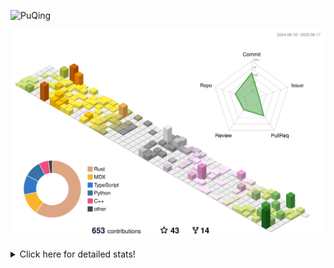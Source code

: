 ![PuQing](https://user-images.githubusercontent.com/27223114/171565019-9a56fae6-b08b-421f-99db-7e830da42371.png)

![](./profile-3d-contrib/profile-season-animate.svg)

<details>
<summary>Click here for detailed stats!</summary>

<!--START_SECTION:waka-->
![Lines of code](https://img.shields.io/badge/From%20Hello%20World%20I%27ve%20Written-2.5%20million%20lines%20of%20code-blue)

**🐱 My GitHub Data** 

> 📦 453.0 kB Used in GitHub's Storage 
 > 
> 🏆 367 Contributions in the Year 2025
 > 
> 🚫 Not Opted to Hire
 > 
> 📜 32 Public Repositories 
 > 
> 🔑 34 Private Repositories 
 > 
**I'm an Early 🐤** 

```text
🌞 Morning                923 commits         ██░░░░░░░░░░░░░░░░░░░░░░░   09.51 % 
🌆 Daytime                4177 commits        ███████████░░░░░░░░░░░░░░   43.04 % 
🌃 Evening                2457 commits        ██████░░░░░░░░░░░░░░░░░░░   25.32 % 
🌙 Night                  2148 commits        ██████░░░░░░░░░░░░░░░░░░░   22.13 % 
```


📊 **This Week I Spent My Time On** 

```text
💬 Programming Languages: 
Swift                    2 hrs 17 mins       ████████░░░░░░░░░░░░░░░░░   31.61 % 
Python                   1 hr 54 mins        ███████░░░░░░░░░░░░░░░░░░   26.20 % 
TypeScript               1 hr 10 mins        ████░░░░░░░░░░░░░░░░░░░░░   16.20 % 
YAML                     33 mins             ██░░░░░░░░░░░░░░░░░░░░░░░   07.74 % 
Markdown                 20 mins             █░░░░░░░░░░░░░░░░░░░░░░░░   04.80 % 

🔥 Editors: 
VS Code                  7 hrs 15 mins       █████████████████████████   100.00 % 

💻 Operating System: 
Mac                      4 hrs 24 mins       ███████████████░░░░░░░░░░   60.79 % 
Linux                    2 hrs 35 mins       █████████░░░░░░░░░░░░░░░░   35.77 % 
WSL                      15 mins             █░░░░░░░░░░░░░░░░░░░░░░░░   03.44 % 
```


<!--END_SECTION:waka-->
</details>
